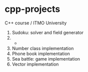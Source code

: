 # cpp-projects
C++ course / ITMO University

1. Sudoku: solver and field generator
2. -
3. Number class implementation
4. Phone book implementation
5. Sea battle: game implementation
6. Vector implementation
